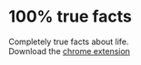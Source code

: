 # **100%** true facts
Completely true facts about life.  
Download the [chrome extension](https://github.com/illogicalapple/facts-chrome-extension/releases/latest)
